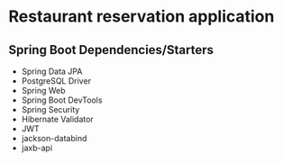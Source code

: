# Restaurant reservation application

## Spring Boot Dependencies/Starters
* Spring Data JPA
* PostgreSQL Driver
* Spring Web
* Spring Boot DevTools
* Spring Security
* Hibernate Validator
* JWT
* jackson-databind
* jaxb-api
